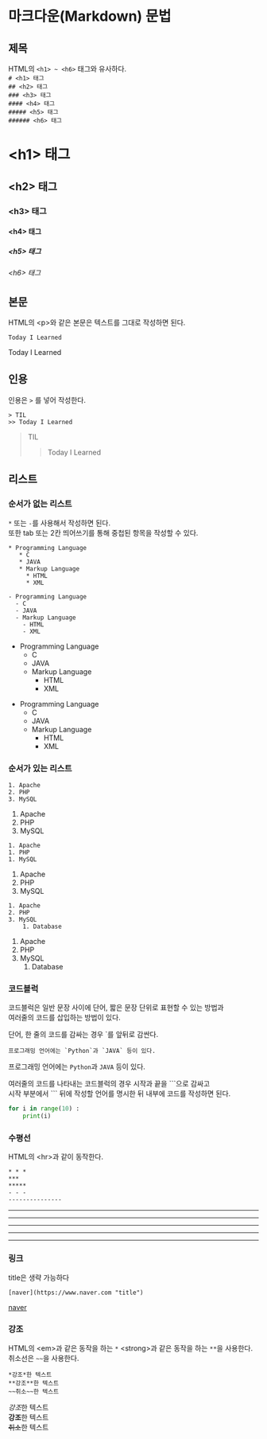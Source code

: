 # 마크다운(Markdown) 문법

## 제목
HTML의 `<h1> ~ <h6>` 태그와 유사하다.    
`# <h1> 태그`  
`## <h2> 태그`  
`### <h3> 태그`  
`#### <h4> 태그`  
`##### <h5> 태그`  
`###### <h6> 태그`  

# \<h1> 태그
## \<h2> 태그
### \<h3> 태그
#### \<h4> 태그
##### \<h5> 태그
###### \<h6> 태그       

  
## 본문
HTML의 \<p>와 같은 본문은 텍스트를 그대로 작성하면 된다.

`Today I Learned`

Today I Learned    


## 인용
인용은 `>` 를 넣어 작성한다.

```
> TIL  
>> Today I Learned
```  

> TIL
>> Today I Learned    


## 리스트
### 순서가 없는 리스트
`*` 또는 `-`를 사용해서 작성하면 된다.  
또한 tab 또는 2칸 띄어쓰기를 통해 중첩된 항목을 작성할 수 있다.

```
* Programming Language
   * C
   * JAVA
   * Markup Language
     * HTML
	 * XML
	 
- Programming Language
  - C
  - JAVA
  - Markup Language
    - HTML
	- XML
```

* Programming Language
  * C
  * JAVA
  * Markup Language
    * HTML
	* XML
	 
- Programming Language
  - C
  - JAVA
  - Markup Language
    - HTML
	- XML    


### 순서가 있는 리스트

```
1. Apache
2. PHP
3. MySQL
```
1. Apache
2. PHP
3. MySQL

```
1. Apache
1. PHP
1. MySQL
```  
1. Apache
2. PHP
3. MySQL

```
1. Apache
2. PHP
3. MySQL
	1. Database
```
1. Apache
2. PHP
3. MySQL       
	1. Database
  
### 코드블럭
코드블럭은 일반 문장 사이에 단어, 짧은 문장 단위로 표현할 수 있는 방법과  
여러줄의 코드를 삽입하는 방법이 있다.
  
단어, 한 줄의 코드를 감싸는 경우 `를 앞뒤로 감싼다.  

```프로그래밍 언어에는 `Python`과 `JAVA` 등이 있다.```

프로그래밍 언어에는 `Python`과 `JAVA` 등이 있다.  


여러줄의 코드를 나타내는 코드블럭의 경우 시작과 끝을 \```으로 감싸고  
시작 부분에서 \``` 뒤에 작성할 언어를 명시한 뒤 내부에 코드를 작성하면 된다.

``` python
for i in range(10) :
	print(i)
```	    

### 수평선
HTML의 \<hr>과 같이 동작한다.

```
* * *
***
*****
- - -
---------------
```
* * *
***
*****
- - -
---------------


### 링크
title은 생략 가능하다

`[naver](https://www.naver.com "title")`

[naver](https://www.naver.com "title")
    


### 강조
HTML의 \<em>과 같은 동작을 하는 `*`
\<strong>과 같은 동작을 하는 `**`을 사용한다.  
취소선은 `~~`을 사용한다.

```
*강조*한 텍스트
**강조**한 텍스트
~~취소~~한 텍스트
```

*강조*한 텍스트  
**강조**한 텍스트  
~~취소~~한 텍스트  

